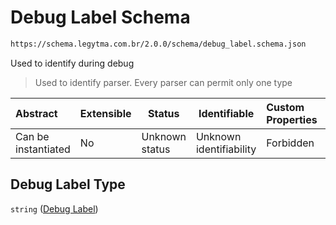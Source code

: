 # Debug Label Schema

```txt
https://schema.legytma.com.br/2.0.0/schema/debug_label.schema.json
```

Used to identify during debug


> Used to identify parser. Every parser can permit only one type
>

| Abstract            | Extensible | Status         | Identifiable            | Custom Properties | Additional Properties | Access Restrictions | Defined In                                                                          |
| :------------------ | ---------- | -------------- | ----------------------- | :---------------- | --------------------- | ------------------- | ----------------------------------------------------------------------------------- |
| Can be instantiated | No         | Unknown status | Unknown identifiability | Forbidden         | Allowed               | none                | [debug_label.schema.json](../schema/debug_label.schema.json) |

## Debug Label Type

`string` ([Debug Label](debug_label.md))
